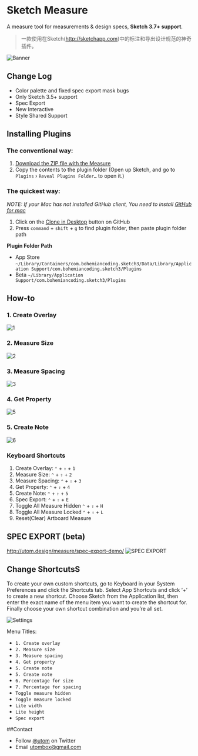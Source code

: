 # Sketch Measure

A measure tool for measurements & design specs, **Sketch 3.7+ support**. 
>一款使用在Sketch(http://sketchapp.com)中的标注和导出设计规范的神奇插件。

![Banner](http://utom.design/measure/256.png)
## Change Log
* Color palette and fixed spec export mask bugs
* Only Sketch 3.5+ support
* Spec Export
* New Interactive
* Style Shared Support

## Installing Plugins
### The conventional way:
1. [Download the ZIP file with the Measure](https://github.com/utom/sketch-measure/archive/master.zip)
2. Copy the contents to the plugin folder (Open up Sketch, and go to `Plugins` › `Reveal Plugins Folder…` to open it.)

### The quickest way:

_NOTE: If your Mac has not installed GitHub client, You need to install [GitHub for mac](https://mac.github.com)_

1. Click on the [Clone in Desktop](github-mac://openRepo/https://github.com/utom/sketch-measure) button on GitHub
2. Press `command` + `shift` + `g` to find plugin folder, then paste plugin folder path

**Plugin Folder Path**

* App Store `~/Library/Containers/com.bohemiancoding.sketch3/Data/Library/Application Support/com.bohemiancoding.sketch3/Plugins`
* Beta `~/Library/Application Support/com.bohemiancoding.sketch3/Plugins`

## How-to

### 1. Create Overlay
![1](http://ux.utom.us/tutorial/1.gif)

### 2. Measure Size
![2](http://ux.utom.us/tutorial/2.gif)

### 3. Measure Spacing
![3](http://ux.utom.us/tutorial/3.gif)

### 4. Get Property
![5](http://ux.utom.us/tutorial/5.gif)

### 5. Create Note
![6](http://ux.utom.us/tutorial/6.gif)

### Keyboard Shortcuts
1. Create Overlay: `⌃` + `⇧` + `1`
2. Measure Size: `⌃` + `⇧` + `2`
3. Measure Spacing: `⌃` + `⇧` + `3`
4. Get Property: `⌃` + `⇧` + `4`
5. Create Note: `⌃` + `⇧` + `5`
6. Spec Export: `⌃` + `⇧` + `E`
7. Toggle All Measure Hidden `⌃` + `⇧` + `H`
8. Toggle All Measure Locked `⌃` + `⇧` + `L`
9. Reset(Clear) Artboard Measure

## SPEC EXPORT (beta)
http://utom.design/measure/spec-export-demo/
![SPEC EXPORT](http://utom.design/measure/3.pic_hd.jpg)

## Change ShortcutsS
To create your own custom shortcuts, go to Keyboard in your System Preferences and click the Shortcuts tab. Select App Shortcuts and click ‘+’ to create a new shortcut. Choose Sketch from the Application list, then enter the exact name of the menu item you want to create the shortcut for. Finally choose your own shortcut combination and you’re all set.

![Settings](http://sketchshortcuts.com/images/mac.png)

Menu Titles:

* `1. Create overlay`
* `2. Measure size`
* `3. Measure spacing`
* `4. Get property`
* `5. Create note`
* `5. Create note`
* `6. Percentage for size`
* `7. Percentage for spacing`
* `Toggle measure hidden`
* `Toggle measure locked`
* `Lite width`
* `Lite height`
* `Spec export`


##Contact

* Follow [@utom](http://twitter.com/utom) on Twitter
* Email <utombox@gmail.com>
